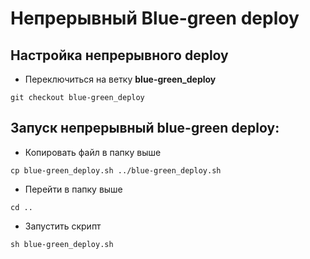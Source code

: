 # Непрерывный **Blue-green deploy**

## Настройка непрерывного deploy
- Переключиться на ветку **blue-green_deploy**
``` shell
git checkout blue-green_deploy
```

## Запуск непрерывный blue-green deploy: 
- Копировать файл в папку выше
``` shell
cp blue-green_deploy.sh ../blue-green_deploy.sh
```
- Перейти в папку выше
``` shell
cd ..
```
- Запустить скрипт
``` shell
sh blue-green_deploy.sh
```
